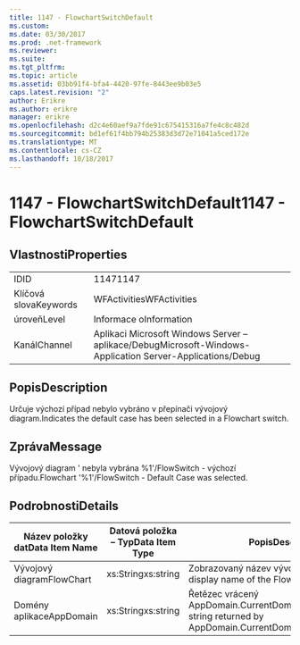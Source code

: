 ```yaml
---
title: 1147 - FlowchartSwitchDefault
ms.custom: 
ms.date: 03/30/2017
ms.prod: .net-framework
ms.reviewer: 
ms.suite: 
ms.tgt_pltfrm: 
ms.topic: article
ms.assetid: 03bb91f4-bfa4-4420-97fe-8443ee9b03e5
caps.latest.revision: "2"
author: Erikre
ms.author: erikre
manager: erikre
ms.openlocfilehash: d2c4e60aef9a7fde91c675415316a7fe4c8c482d
ms.sourcegitcommit: bd1ef61f4bb794b25383d3d72e71041a5ced172e
ms.translationtype: MT
ms.contentlocale: cs-CZ
ms.lasthandoff: 10/18/2017
---
```

# <a name="1147---flowchartswitchdefault"></a><span data-ttu-id="50395-102">1147 - FlowchartSwitchDefault</span><span class="sxs-lookup"><span data-stu-id="50395-102">1147 - FlowchartSwitchDefault</span></span>
## <a name="properties"></a><span data-ttu-id="50395-103">Vlastnosti</span><span class="sxs-lookup"><span data-stu-id="50395-103">Properties</span></span>  
  
|||  
|-|-|  
|<span data-ttu-id="50395-104">ID</span><span class="sxs-lookup"><span data-stu-id="50395-104">ID</span></span>|<span data-ttu-id="50395-105">1147</span><span class="sxs-lookup"><span data-stu-id="50395-105">1147</span></span>|  
|<span data-ttu-id="50395-106">Klíčová slova</span><span class="sxs-lookup"><span data-stu-id="50395-106">Keywords</span></span>|<span data-ttu-id="50395-107">WFActivities</span><span class="sxs-lookup"><span data-stu-id="50395-107">WFActivities</span></span>|  
|<span data-ttu-id="50395-108">úroveň</span><span class="sxs-lookup"><span data-stu-id="50395-108">Level</span></span>|<span data-ttu-id="50395-109">Informace o</span><span class="sxs-lookup"><span data-stu-id="50395-109">Information</span></span>|  
|<span data-ttu-id="50395-110">Kanál</span><span class="sxs-lookup"><span data-stu-id="50395-110">Channel</span></span>|<span data-ttu-id="50395-111">Aplikaci Microsoft Windows Server – aplikace/Debug</span><span class="sxs-lookup"><span data-stu-id="50395-111">Microsoft-Windows-Application Server-Applications/Debug</span></span>|  
  
## <a name="description"></a><span data-ttu-id="50395-112">Popis</span><span class="sxs-lookup"><span data-stu-id="50395-112">Description</span></span>  
 <span data-ttu-id="50395-113">Určuje výchozí případ nebylo vybráno v přepínači vývojový diagram.</span><span class="sxs-lookup"><span data-stu-id="50395-113">Indicates the default case has been selected in a Flowchart switch.</span></span>  
  
## <a name="message"></a><span data-ttu-id="50395-114">Zpráva</span><span class="sxs-lookup"><span data-stu-id="50395-114">Message</span></span>  
 <span data-ttu-id="50395-115">Vývojový diagram ' nebyla vybrána %1'/FlowSwitch - výchozí případu.</span><span class="sxs-lookup"><span data-stu-id="50395-115">Flowchart '%1'/FlowSwitch - Default Case was selected.</span></span>  
  
## <a name="details"></a><span data-ttu-id="50395-116">Podrobnosti</span><span class="sxs-lookup"><span data-stu-id="50395-116">Details</span></span>  
  
|<span data-ttu-id="50395-117">Název položky dat</span><span class="sxs-lookup"><span data-stu-id="50395-117">Data Item Name</span></span>|<span data-ttu-id="50395-118">Datová položka – Typ</span><span class="sxs-lookup"><span data-stu-id="50395-118">Data Item Type</span></span>|<span data-ttu-id="50395-119">Popis</span><span class="sxs-lookup"><span data-stu-id="50395-119">Description</span></span>|  
|--------------------|--------------------|-----------------|  
|<span data-ttu-id="50395-120">Vývojový diagram</span><span class="sxs-lookup"><span data-stu-id="50395-120">FlowChart</span></span>|<span data-ttu-id="50395-121">xs:String</span><span class="sxs-lookup"><span data-stu-id="50395-121">xs:string</span></span>|<span data-ttu-id="50395-122">Zobrazovaný název vývojový diagram.</span><span class="sxs-lookup"><span data-stu-id="50395-122">The display name of the FlowChart.</span></span>|  
|<span data-ttu-id="50395-123">Domény aplikace</span><span class="sxs-lookup"><span data-stu-id="50395-123">AppDomain</span></span>|<span data-ttu-id="50395-124">xs:String</span><span class="sxs-lookup"><span data-stu-id="50395-124">xs:string</span></span>|<span data-ttu-id="50395-125">Řetězec vrácený AppDomain.CurrentDomain.FriendlyName.</span><span class="sxs-lookup"><span data-stu-id="50395-125">The string returned by AppDomain.CurrentDomain.FriendlyName.</span></span>|
